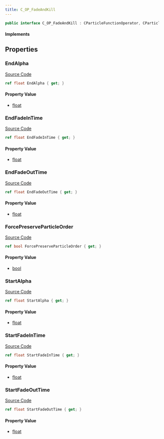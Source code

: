 ```yaml
---
title: C_OP_FadeAndKill
---
```


```csharp
public interface C_OP_FadeAndKill : CParticleFunctionOperator, CParticleFunction, ISchemaClass<CParticleFunction>, ISchemaClass<CParticleFunctionOperator>, ISchemaClass<C_OP_FadeAndKill>, ISchemaField, ISchemaClass, INativeHandle
```

#### Implements

## Properties

### EndAlpha

[Source Code](https://github.com/swiftly-solution/swiftlys2/blob/beta/managed/src/SwiftlyS2.Generated/Schemas/Interfaces/C_OP_FadeAndKill.cs#L26)

```csharp
ref float EndAlpha { get; }
```

#### Property Value

- [float](https://learn.microsoft.com/dotnet/api/system.single)

### EndFadeInTime

[Source Code](https://github.com/swiftly-solution/swiftlys2/blob/beta/managed/src/SwiftlyS2.Generated/Schemas/Interfaces/C_OP_FadeAndKill.cs#L18)

```csharp
ref float EndFadeInTime { get; }
```

#### Property Value

- [float](https://learn.microsoft.com/dotnet/api/system.single)

### EndFadeOutTime

[Source Code](https://github.com/swiftly-solution/swiftlys2/blob/beta/managed/src/SwiftlyS2.Generated/Schemas/Interfaces/C_OP_FadeAndKill.cs#L22)

```csharp
ref float EndFadeOutTime { get; }
```

#### Property Value

- [float](https://learn.microsoft.com/dotnet/api/system.single)

### ForcePreserveParticleOrder

[Source Code](https://github.com/swiftly-solution/swiftlys2/blob/beta/managed/src/SwiftlyS2.Generated/Schemas/Interfaces/C_OP_FadeAndKill.cs#L28)

```csharp
ref bool ForcePreserveParticleOrder { get; }
```

#### Property Value

- [bool](https://learn.microsoft.com/dotnet/api/system.boolean)

### StartAlpha

[Source Code](https://github.com/swiftly-solution/swiftlys2/blob/beta/managed/src/SwiftlyS2.Generated/Schemas/Interfaces/C_OP_FadeAndKill.cs#L24)

```csharp
ref float StartAlpha { get; }
```

#### Property Value

- [float](https://learn.microsoft.com/dotnet/api/system.single)

### StartFadeInTime

[Source Code](https://github.com/swiftly-solution/swiftlys2/blob/beta/managed/src/SwiftlyS2.Generated/Schemas/Interfaces/C_OP_FadeAndKill.cs#L16)

```csharp
ref float StartFadeInTime { get; }
```

#### Property Value

- [float](https://learn.microsoft.com/dotnet/api/system.single)

### StartFadeOutTime

[Source Code](https://github.com/swiftly-solution/swiftlys2/blob/beta/managed/src/SwiftlyS2.Generated/Schemas/Interfaces/C_OP_FadeAndKill.cs#L20)

```csharp
ref float StartFadeOutTime { get; }
```

#### Property Value

- [float](https://learn.microsoft.com/dotnet/api/system.single)

